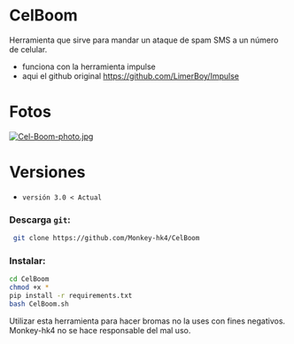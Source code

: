 # CelBoom
Herramienta que sirve para mandar un ataque de spam SMS a un número de celular.
- funciona con la herramienta impulse
- aqui el github original https://github.com/LimerBoy/Impulse
# Fotos
[![Cel-Boom-photo.jpg](https://i.postimg.cc/05zhjstB/Cel-Boom-photo.jpg)](https://postimg.cc/WtP5YQcG)


# Versiones
* `versión 3.0 < Actual`

### Descarga `git`:
```bash
 git clone https://github.com/Monkey-hk4/CelBoom
 ```
 ### Instalar:
 ```bash
 cd CelBoom
 chmod +x *
 pip install -r requirements.txt
 bash CelBoom.sh
```

Utilizar esta herramienta para hacer bromas no la uses con fines negativos.
Monkey-hk4 no se hace responsable del mal uso.
